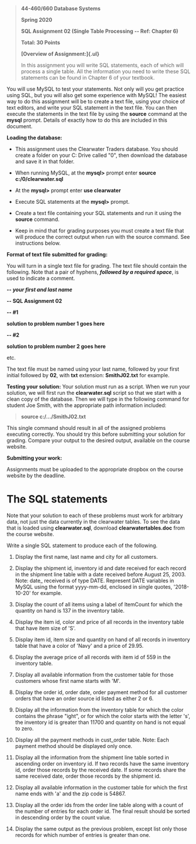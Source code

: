 > **44-460/660 Database Systems**
>
> **Spring 2020**
>
> **SQL Assignment 02 (Single Table Processing -- Ref: Chapter 6)**
>
> **Total: 30 Points**
>
> **[Overview of Assignment:]{.ul}**
>
> In this assignment you will write SQL statements, each of which will process a single table. All the information you need to write these SQL statements can be found in Chapter 6 of your textbook.

You will use MySQL to test your statements. Not only will you get practice using SQL, but you will also get some experience with MySQL! The easiest way to do this assignment will be to create a text file, using your choice of text editors, and write your SQL statement in the text file. You can then execute the statements in the text file by using the **source** command at the **mysql** prompt. Details of exactly how to do this are included in this document.

**Loading the database:­­­­**

-   This assignment uses the Clearwater Traders database. You should create a folder on your C: Drive called "0", then download the database and save it in that folder.

-   When running MySQL, at the **mysql>** prompt enter **source c:/0/clearwater.sql**

-   At the **mysql>** prompt enter **use clearwater**

-   Execute SQL statements at the **mysql>** prompt.

-   Create a text file containing your SQL statements and run it using the **source** command.

-   Keep in mind that for grading purposes you must create a text file that will produce the correct output when run with the source command. See instructions below.

**Format of text file submitted for grading:**

You will turn in a single text file for grading. The text file should contain the following. Note that a pair of hyphens, ***followed by a required space***, is used to indicate a comment.

**\-- *your first and last name***

**\-- SQL Assignment 02**

**\-- #1**

**solution to problem number 1 goes here**

**\-- #2**

**solution to problem number 2 goes here**

etc.

The text file must be named using your last name, followed by your first initial followed by **02**, with **txt** extension: **SmithJ02.txt** for example.

**Testing your solution:** Your solution must run as a script. When we run your solution, we will first run the **clearwater.sql** script so that we start with a clean copy of the database. Then we will type in the following command for student Joe Smith, with the appropriate path information included:

> **source c:/.../SmithJ02.txt**

This single command should result in all of the assigned problems executing correctly. You should try this before submitting your solution for grading. Compare your output to the desired output, available on the course website.

**Submitting your work:**

Assignments must be uploaded to the appropriate dropbox on the course website by the deadline.

# The SQL statements

Note that your solution to each of these problems must work for arbitrary data, not just the data currently in the clearwater tables. To see the data that is loaded using **clearwater.sql**, download **clearwatertables.doc** from the course website.

Write a single SQL statement to produce each of the following.

1)  Display the first name, last name and city for all customers.

2)  Display the shipment id, inventory id and date received for each record in the shipment line table with a date received before August 25, 2003. Note: date\_ received is of type DATE. Represent DATE variables in MySQL using the format yyyy-mm-dd, enclosed in single quotes, '2018-10-20' for example.

3)  Display the count of all items using a label of ItemCount for which the quantity on hand is 137 in the inventory table.

4)  Display the item id, color and price of all records in the inventory table that have item size of 'S'.

5)  Display item id, item size and quantity on hand of all records in inventory table that have a color of 'Navy' and a price of 29.95.

6)  Display the average price of all records with item id of 559 in the inventory table.

7)  Display all available information from the customer table for those customers whose first name starts with 'M'.

8)  Display the order id, order date, order payment method for all customer orders that have an order source id listed as either 2 or 6.

9)  Display all the information from the inventory table for which the color contains the phrase "ight", or for which the color starts with the letter 's', the inventory id is greater than 11700 and quantity on hand is not equal to zero.

10) Display all the payment methods in cust_order table. Note: Each payment method should be displayed only once.

11) Display all the information from the shipment line table sorted in ascending order on inventory id. If two records have the same inventory id, order those records by the received date. If some records share the same received date, order those records by the shipment id.

12) Display all available information in the customer table for which the first name ends with 'a' and the zip code is 54867.

13) Display all the order ids from the order line table along with a count of the number of entries for each order id. The final result should be sorted in descending order by the count value.

14) Display the same output as the previous problem, except list only those records for which number of entries is greater than one.
